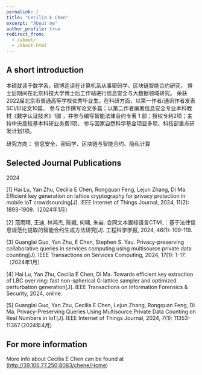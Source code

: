 ```yaml
---
permalink: /
title: "Cecilia E Chen"
excerpt: "About me"
author_profile: true
redirect_from: 
  - /about/
  - /about.html
---
```



## A short introduction
本硕就读于数学系，硕博连读在计算机系从事密码学、区块链智能合约研究， 博士后期间在北京科技大学博士后工作站进行信息安全与大数据领域研究。 荣获2022届北京市普通高等学校优秀毕业生。在科研方面，以第一作者/通讯作者发表SCI/EI论文10篇、 参与合作撰写论文多篇；以第二作者编著信息安全专业本科教材《数字认证技术》1部 ，并参与编写智能法律合约专著 1 部；授权专利2项；主持中央高校基本科研业务费1项， 参与国家自然科学基金项目多项、科技部重点研发计划1项。

研究方向：	信息安全、密码学、区块链与智能合约、隐私计算



## Selected Journal Publications

2024

[1]	Hai Lu, Yan Zhu, Cecilia E Chen, Rongquan Feng, Lejun Zhang, Di Ma. Efficient key generation on lattice cryptography for privacy protection in mobile IoT crowdsourcing[J]. IEEE Internet of Things Journal, 2024, 11(2): 1893-1909.（2024年1月）

[2]	范雨晴, 王迪, 林鸿杰, 陈娥, 何啸, 朱岩. 合同文本置标语言CTML：基于法律信息规范化提取的智能合约生成方法研究[J]. 工程科学学报, 2024, 46(1): 109-119.

[3]	Guanglai Guo, Yan Zhu, E Chen, Stephen S. Yau. Privacy-preserving collaborative queries in services computing using multisource private data counting[J]. IEEE Transactions on Services Computing, 2024, 17(1): 1-17.（2024年1月）

[4]	Hai Lu, Yan Zhu, Cecilia E Chen, Di Ma. Towards efficient key extraction of LBC over ring: fast non-spherical G-lattice sampler and optimized perturbation generation[J]. IEEE Transactions on Information Forensics & Security, 2024, online.

[5]	Guanglai Guo, Yan Zhu, Cecilia E Chen, Lejun Zhang, Rongquan Feng, Di Ma. Privacy-Preserving Queries Using Multisource Private Data Counting on Real Numbers in IoT[J]. IEEE Internet of Things Journal, 2024, 7(1): 11353-11367.(2024年4月)



## For more information
More info about Cecilia E Chen can be found at (http://39.106.77.250:8083/chene/Home)
